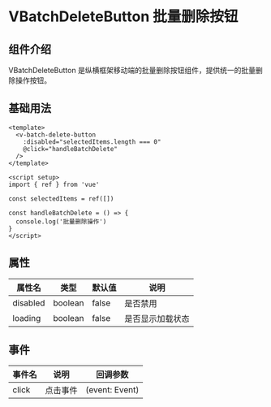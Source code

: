 # VBatchDeleteButton 批量删除按钮

## 组件介绍

VBatchDeleteButton 是纵横框架移动端的批量删除按钮组件，提供统一的批量删除操作按钮。

## 基础用法

```vue
<template>
  <v-batch-delete-button 
    :disabled="selectedItems.length === 0"
    @click="handleBatchDelete"
  />
</template>

<script setup>
import { ref } from 'vue'

const selectedItems = ref([])

const handleBatchDelete = () => {
  console.log('批量删除操作')
}
</script>
```

## 属性

| 属性名 | 类型 | 默认值 | 说明 |
|--------|------|--------|------|
| disabled | boolean | false | 是否禁用 |
| loading | boolean | false | 是否显示加载状态 |

## 事件

| 事件名 | 说明 | 回调参数 |
|--------|------|----------|
| click | 点击事件 | (event: Event) |
